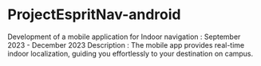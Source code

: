 # ProjectEspritNav-android
Development of a mobile application for Indoor navigation : September 2023 - December 2023 Description : The mobile app provides real-time indoor localization, guiding you effortlessly to your destination on campus.
